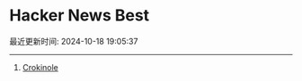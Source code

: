 # Hacker News Best

最近更新时间: 2024-10-18 19:05:37

--- 
1. [Crokinole](https://pudding.cool/2024/10/crokinole/) 
